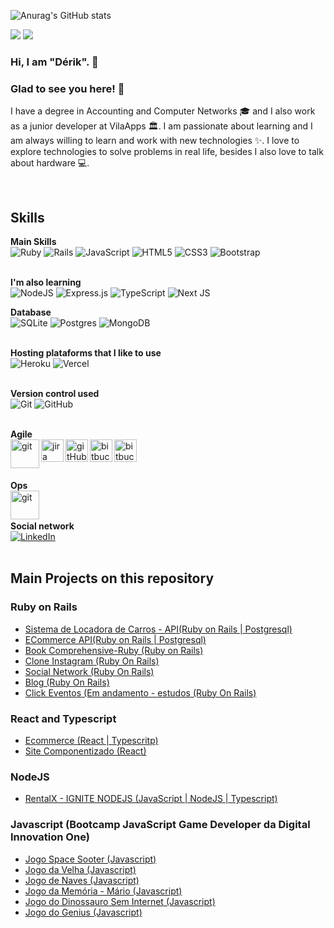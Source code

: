
![Anurag's GitHub stats](https://github-readme-stats.vercel.app/api?username=derikbf&theme=radical&show_icons=true)

![](https://github-profile-summary-cards.vercel.app/api/cards/repos-per-language?username=derikbf&theme=dracula)
![](https://github-profile-summary-cards.vercel.app/api/cards/most-commit-language?username=derikbf&theme=dracula) 

### Hi, I am "Dérik". 👋

### Glad to see you here!  🤩  &nbsp;
I have a degree in Accounting and Computer Networks 🎓 and I also work as a junior developer at VilaApps 🏛. I am passionate about learning and I am always willing to learn and work with new technologies ✨. I love to explore technologies to solve problems in real life, besides I also love to talk about hardware 💻.

<br/>

## Skills 

**Main Skills**<br>
<img alt="Ruby" src="https://img.shields.io/badge/ruby-%23CC342D.svg?&style=for-the-badge&logo=ruby&logoColor=white"/> <img alt="Rails" src="https://img.shields.io/badge/rails-%23CC0000.svg?&style=for-the-badge&logo=ruby-on-rails&logoColor=white"/> <img alt="JavaScript" src="https://img.shields.io/badge/javascript-%23323330.svg?&style=for-the-badge&logo=javascript&logoColor=%23F7DF1E"/> <img alt="HTML5" src="https://img.shields.io/badge/html5-%23E34F26.svg?&style=for-the-badge&logo=html5&logoColor=white"/> <img alt="CSS3" src="https://img.shields.io/badge/css3-%231572B6.svg?&style=for-the-badge&logo=css3&logoColor=white"/> <img alt="Bootstrap" src="https://img.shields.io/badge/bootstrap-%23563D7C.svg?&style=for-the-badge&logo=bootstrap&logoColor=white"/>
<br/><br/>

**I'm also learning** <br>
<img alt="NodeJS" src="https://img.shields.io/badge/node.js-%2343853D.svg?&style=for-the-badge&logo=node.js&logoColor=white"/> <img alt="Express.js" src="https://img.shields.io/badge/express.js-%23404d59.svg?&style=for-the-badge"/> <img alt="TypeScript" src="https://img.shields.io/badge/typescript-%23007ACC.svg?&style=for-the-badge&logo=typescript&logoColor=white"/> <img alt="Next JS" src="https://img.shields.io/badge/nextjs-%23000000.svg?&style=for-the-badge&logo=next.js&logoColor=white"/>

<!-- <img alt="React" src="https://img.shields.io/badge/react-%2320232a.svg?&style=for-the-badge&logo=react&logoColor=%2361DAFB"/> -->

**Database** <br>
<img alt="SQLite" src ="https://img.shields.io/badge/sqlite-%2307405e.svg?&style=for-the-badge&logo=sqlite&logoColor=white"/> <img alt="Postgres" src ="https://img.shields.io/badge/postgres-%23316192.svg?&style=for-the-badge&logo=postgresql&logoColor=white"/> <img alt="MongoDB" src ="https://img.shields.io/badge/MongoDB-%234ea94b.svg?&style=for-the-badge&logo=mongodb&logoColor=white"/>
<br/><br/>

**Hosting plataforms that I like to use** <br>
<img alt="Heroku" src="https://img.shields.io/badge/heroku-%23430098.svg?&style=for-the-badge&logo=heroku&logoColor=white"/> <img alt="Vercel" src="https://img.shields.io/badge/vercel-%23000000.svg?&style=for-the-badge&logo=vercel&logoColor=white"/>
<br/><br/>

**Version control used** <br>
<img alt="Git" src="https://img.shields.io/badge/git-%23F05033.svg?&style=for-the-badge&logo=git&logoColor=white"/> <img alt="GitHub" src="https://img.shields.io/badge/github-%23121011.svg?&style=for-the-badge&logo=github&logoColor=white"/>
<br/><br/>

**Agile** <br>
<img align="left" alt="git" width="46px" src="https://upload.wikimedia.org/wikipedia/commons/thumb/3/3f/Git_icon.svg/1024px-Git_icon.svg.png" />
<img align="left" alt="jira" width="36px" src="https://cdn.worldvectorlogo.com/logos/jira-1.svg" />
<img align="left" alt="gitHub" width="36px" src="https://github.githubassets.com/images/modules/logos_page/Octocat.png" />
<img align="left" alt="bitbucket" width="36px" src="https://about.gitlab.com/images/press/logo/png/gitlab-icon-rgb.png" />
<img align="left" alt="bitbucket" width="36px" src="https://cdn.iconscout.com/icon/free/png-512/bitbucket-226075.png" />
<br/><br/><br/>

**Ops** <br>
<img align="left" alt="git" width="46px" src="https://www.mundodocker.com.br/wp-content/uploads/2015/06/docker_facebook_share.png" />
<br/><br/>

**Social network** <br>
[<img alt="LinkedIn" src="https://img.shields.io/badge/linkedin-%230077B5.svg?&style=for-the-badge&logo=linkedin&logoColor=white"/>](https://www.linkedin.com/in/derikbf/)
<br/><br/>


## Main Projects on this repository

### Ruby on Rails
- [Sistema de Locadora de Carros - API(Ruby on Rails | Postgresql)](https://github.com/derikbf/rent-api)
- [ECommerce API(Ruby on Rails | Postgresql)](https://github.com/derikbf/Ruby-Ecommerce-api)
- [Book Comprehensive-Ruby (Ruby on Rails)](https://github.com/derikbf/Book-Comprehensive-Ruby)
- [Clone Instagram (Ruby On Rails)](https://github.com/derikbf/ruby-instagram)
- [Social Network (Ruby On Rails)](https://github.com/derikbf/ruby-rails-social-network)
- [Blog (Ruby On Rails)](https://github.com/derikbf/ruby-blog)
- [Click Eventos (Em andamento - estudos (Ruby On Rails)](https://github.com/derikbf/clickevents)

### React and Typescript
- [Ecommerce (React | Typescritp)](https://github.com/derikbf/React-ecommerce-web)
- [Site Componentizado (React)](https://github.com/derikbf/site-componentizado-react-github-api)

### NodeJS
- [RentalX - IGNITE NODEJS (JavaScript | NodeJS | Typescript)](https://github.com/derikbf/Ignite-Node-rental)

### Javascript (Bootcamp JavaScript Game Developer da Digital Innovation One)
- [Jogo Space Sooter (Javascript)](https://github.com/derikbf/jogo-space-shooter-dio)
- [Jogo da Velha (Javascript)](https://github.com/derikbf/jogo-da-velha-dio)
- [Jogo de Naves (Javascript)](https://github.com/derikbf/jogo-de-naves-dio)
- [Jogo da Memória - Mário (Javascript)](https://github.com/derikbf/jogo-memoria-tema-mario-dio)
- [Jogo do Dinossauro Sem Internet (Javascript)](https://github.com/derikbf/jogo-dinossauro-sem-internet-dio)
- [Jogo do Genius (Javascript)](https://github.com/derikbf/jogo-genius-dio)
